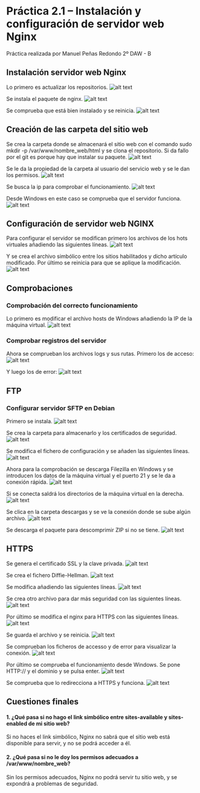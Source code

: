 # Práctica 2.1 – Instalación y configuración de servidor web Nginx

Práctica realizada por Manuel Peñas Redondo 2º DAW - B

## Instalación servidor web Nginx
Lo primero es actualizar los repositorios.
![alt text](images/image-2.png)

Se instala el paquete de nginx.
![alt text](/images/image-4.png)

Se comprueba que está bien instalado y se reinicia.
![alt text](/images/image-3.png)

## Creación de las carpeta del sitio web
Se crea la carpeta donde se almacenará el sitio web con el comando sudo mkdir -p /var/www/nombre_web/html
y se clona el repositorio. Si da fallo por el git es porque hay que instalar su paquete.
![alt text](/images/image.png)

Se le da la propiedad de la carpeta al usuario del servicio web y se le dan los permisos.
![alt text](/images/image-5.png)

Se busca la ip para comprobar el funcionamiento.
![alt text](/images/image-6.png)

Desde Windows en este caso se comprueba que el servidor funciona.
![alt text](/images/image-8.png)

## Configuración de servidor web NGINX
Para configurar el servidor se modifican primero los archivos de los hots virtuales añadiendo las siguientes líneas.
![alt text](/images/image-9.png)

Y se crea el archivo simbólico entre los sitios habilitados y dicho artículo modificado.
Por último se reinicia para que se aplique la modificación.
![alt text](/images/image-10.png)

## Comprobaciones
### Comprobación del correcto funcionamiento
Lo primero es modificar el archivo hosts de Windows añadiendo la IP de la máquina virtual.
![alt text](/images/image-13.png)

### Comprobar registros del servidor
Ahora se comprueban los archivos logs y sus rutas. Primero los de acceso:
![alt text](/images/image-11.png)

Y luego los de error:
![alt text](/images/image-12.png)

## FTP
### Configurar servidor SFTP en Debian
Primero se instala.
![alt text](/images/image-14.png)

Se crea la carpeta para almacenarlo y los certificados de seguridad.
![alt text](/images/image-15.png)

Se modifica el fichero de configuración y se añaden las siguientes líneas.
![alt text](/images/image-16.png)

Ahora para la comprobación se descarga Filezilla en Windows y se introducen los datos de la máquina virtual y el puerto 21 y se le da a conexión rápida.
![alt text](/images/image-17.png)

Si se conecta saldrá los directorios de la máquina virtual en la derecha.
![alt text](/images/image-18.png)

Se clica en la carpeta descargas y se ve la conexión donde se sube algún archivo.
![alt text](/images/image-19.png)

Se descarga el paquete para descomprimir ZIP si no se tiene.
![alt text](/images/image-20.png)

## HTTPS
Se genera el certificado SSL y la clave privada.
![alt text](/images/image-21.png)

Se crea el fichero Diffie-Hellman.
![alt text](/images/image-22.png)

Se modifica añadiendo las siguientes líneas.
![alt text](/images/image-23.png)

Se crea otro archivo para dar más seguridad con las siguientes líneas.
![alt text](/images/image-24.png)

Por último se modifica el nginx para HTTPS con las siguientes líneas.
![alt text](/images/image-25.png)

Se guarda el archivo y se reinicia.
![alt text](/images/image-26.png)

Se comprueban los ficheros de accesso y de error para visualizar la conexión.
![alt text](/images/image-27.png)

Por último se comprueba el funcionamiento desde Windows. Se pone HTTP:// y el dominio y se pulsa enter.
![alt text](/images/image-28.png)

Se comprueba que lo redirecciona a HTTPS y funciona.
![alt text](/images/image-29.png)

## Cuestiones finales

#### 1. ¿Qué pasa si no hago el link simbólico entre sites-available y sites-enabled de mi sitio web?

Si no haces el link simbólico, Nginx no sabrá que el sitio web está disponible para servir, y no se podrá acceder a él.

#### 2. ¿Qué pasa si no le doy los permisos adecuados a /var/www/nombre_web?

Sin los permisos adecuados, Nginx no podrá servir tu sitio web, y se expondrá a problemas de seguridad. 